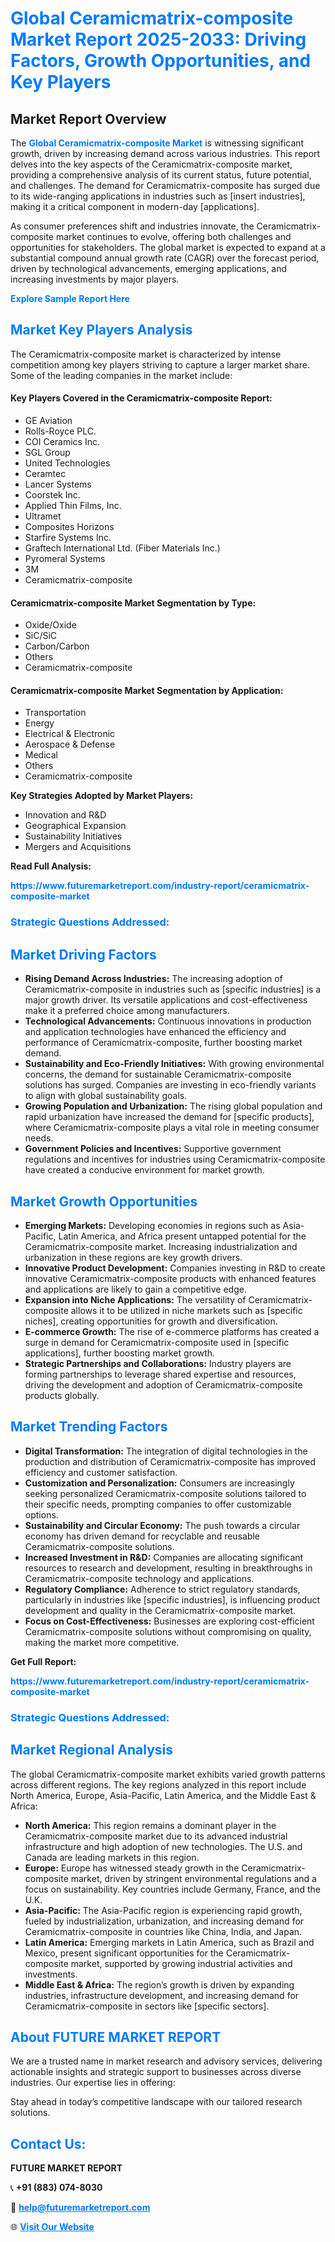 <h1 style="color: #007BFF;">Global Ceramicmatrix-composite Market Report 2025-2033: Driving Factors, Growth Opportunities, and Key Players</h1>

<section id="overview">
<h2>Market Report Overview</h2>
<p>The <a href="https://www.futuremarketreport.com/industry-report/ceramicmatrix-composite-market" style="color: #007BFF; text-decoration: none;"><strong>Global Ceramicmatrix-composite Market</strong></a> is witnessing significant growth, driven by increasing demand across various industries. This report delves into the key aspects of the Ceramicmatrix-composite market, providing a comprehensive analysis of its current status, future potential, and challenges. The demand for Ceramicmatrix-composite has surged due to its wide-ranging applications in industries such as [insert industries], making it a critical component in modern-day [applications].</p>
<p>As consumer preferences shift and industries innovate, the Ceramicmatrix-composite market continues to evolve, offering both challenges and opportunities for stakeholders. The global market is expected to expand at a substantial compound annual growth rate (CAGR) over the forecast period, driven by technological advancements, emerging applications, and increasing investments by major players.</p>
</section>

<section id="overview">
<p><a href="https://www.futuremarketreport.com/request-sample/reportId=100236" style="color: #007BFF; text-decoration: none;"><strong>Explore Sample Report Here</strong></a></p>
</section>

<section id="key-players">
<h2 style="color: #007BFF;">Market Key Players Analysis</h2>
<p>The Ceramicmatrix-composite market is characterized by intense competition among key players striving to capture a larger market share. Some of the leading companies in the market include:</p>
<h4>Key Players Covered in the Ceramicmatrix-composite Report:</h4>
<ul><li>GE Aviation</li><li>Rolls-Royce PLC.</li><li>COI Ceramics Inc.</li><li>SGL Group</li><li>United Technologies</li><li>Ceramtec</li><li>Lancer Systems</li><li>Coorstek Inc.</li><li>Applied Thin Films, Inc.</li><li>Ultramet</li><li>Composites Horizons</li><li>Starfire Systems Inc.</li><li>Graftech International Ltd. (Fiber Materials Inc.)</li><li>Pyromeral Systems</li><li>3M</li><li>Ceramicmatrix-composite</li></ul>
<h4>Ceramicmatrix-composite Market Segmentation by Type:</h4>
<ul><li>Oxide/Oxide</li><li>SiC/SiC</li><li>Carbon/Carbon</li><li>Others</li><li>Ceramicmatrix-composite</li></ul>

<h4>Ceramicmatrix-composite Market Segmentation by Application:</h4>
<ul><li>Transportation</li><li>Energy</li><li>Electrical &amp; Electronic</li><li>Aerospace &amp; Defense</li><li>Medical</li><li>Others</li><li>Ceramicmatrix-composite</li></ul>
<p><strong>Key Strategies Adopted by Market Players:</strong></p>
<ul>
<li>Innovation and R&D</li>
<li>Geographical Expansion</li>
<li>Sustainability Initiatives</li>
<li>Mergers and Acquisitions</li>
</ul>
</section>

<section>
<p><strong>Read Full Analysis: </strong></p><a href="https://www.futuremarketreport.com/industry-report/ceramicmatrix-composite-market" style="color: #007BFF; text-decoration: none;"><strong>https://www.futuremarketreport.com/industry-report/ceramicmatrix-composite-market</strong></a>
<h3 style="color: #007BFF;">Strategic Questions Addressed:</h3>
</section>

<section id="driving-factors">
<h2 style="color: #007BFF;">Market Driving Factors</h2>
<ul>
<li><strong>Rising Demand Across Industries:</strong> The increasing adoption of Ceramicmatrix-composite in industries such as [specific industries] is a major growth driver. Its versatile applications and cost-effectiveness make it a preferred choice among manufacturers.</li>
<li><strong>Technological Advancements:</strong> Continuous innovations in production and application technologies have enhanced the efficiency and performance of Ceramicmatrix-composite, further boosting market demand.</li>
<li><strong>Sustainability and Eco-Friendly Initiatives:</strong> With growing environmental concerns, the demand for sustainable Ceramicmatrix-composite solutions has surged. Companies are investing in eco-friendly variants to align with global sustainability goals.</li>
<li><strong>Growing Population and Urbanization:</strong> The rising global population and rapid urbanization have increased the demand for [specific products], where Ceramicmatrix-composite plays a vital role in meeting consumer needs.</li>
<li><strong>Government Policies and Incentives:</strong> Supportive government regulations and incentives for industries using Ceramicmatrix-composite have created a conducive environment for market growth.</li>
</ul>
</section>

<section id="growth-opportunities">
<h2 style="color: #007BFF;">Market Growth Opportunities</h2>
<ul>
<li><strong>Emerging Markets:</strong> Developing economies in regions such as Asia-Pacific, Latin America, and Africa present untapped potential for the Ceramicmatrix-composite market. Increasing industrialization and urbanization in these regions are key growth drivers.</li>
<li><strong>Innovative Product Development:</strong> Companies investing in R&D to create innovative Ceramicmatrix-composite products with enhanced features and applications are likely to gain a competitive edge.</li>
<li><strong>Expansion into Niche Applications:</strong> The versatility of Ceramicmatrix-composite allows it to be utilized in niche markets such as [specific niches], creating opportunities for growth and diversification.</li>
<li><strong>E-commerce Growth:</strong> The rise of e-commerce platforms has created a surge in demand for Ceramicmatrix-composite used in [specific applications], further boosting market growth.</li>
<li><strong>Strategic Partnerships and Collaborations:</strong> Industry players are forming partnerships to leverage shared expertise and resources, driving the development and adoption of Ceramicmatrix-composite products globally.</li>
</ul>
</section>

<section id="trending-factors">
<h2 style="color: #007BFF;">Market Trending Factors</h2>
<ul>
<li><strong>Digital Transformation:</strong> The integration of digital technologies in the production and distribution of Ceramicmatrix-composite has improved efficiency and customer satisfaction.</li>
<li><strong>Customization and Personalization:</strong> Consumers are increasingly seeking personalized Ceramicmatrix-composite solutions tailored to their specific needs, prompting companies to offer customizable options.</li>
<li><strong>Sustainability and Circular Economy:</strong> The push towards a circular economy has driven demand for recyclable and reusable Ceramicmatrix-composite solutions.</li>
<li><strong>Increased Investment in R&D:</strong> Companies are allocating significant resources to research and development, resulting in breakthroughs in Ceramicmatrix-composite technology and applications.</li>
<li><strong>Regulatory Compliance:</strong> Adherence to strict regulatory standards, particularly in industries like [specific industries], is influencing product development and quality in the Ceramicmatrix-composite market.</li>
<li><strong>Focus on Cost-Effectiveness:</strong> Businesses are exploring cost-efficient Ceramicmatrix-composite solutions without compromising on quality, making the market more competitive.</li>
</ul>
</section>

<section>
<p><strong>Get Full Report: </strong></p><a href="https://www.futuremarketreport.com/industry-report/ceramicmatrix-composite-market" style="color: #007BFF; text-decoration: none;"><strong>https://www.futuremarketreport.com/industry-report/ceramicmatrix-composite-market</strong></a>
<h3 style="color: #007BFF;">Strategic Questions Addressed:</h3>
</section>


<section id="regional-analysis">
<h2 style="color: #007BFF;">Market Regional Analysis</h2>
<p>The global Ceramicmatrix-composite market exhibits varied growth patterns across different regions. The key regions analyzed in this report include North America, Europe, Asia-Pacific, Latin America, and the Middle East & Africa:</p>
<ul>
<li><strong>North America:</strong> This region remains a dominant player in the Ceramicmatrix-composite market due to its advanced industrial infrastructure and high adoption of new technologies. The U.S. and Canada are leading markets in this region.</li>
<li><strong>Europe:</strong> Europe has witnessed steady growth in the Ceramicmatrix-composite market, driven by stringent environmental regulations and a focus on sustainability. Key countries include Germany, France, and the U.K.</li>
<li><strong>Asia-Pacific:</strong> The Asia-Pacific region is experiencing rapid growth, fueled by industrialization, urbanization, and increasing demand for Ceramicmatrix-composite in countries like China, India, and Japan.</li>
<li><strong>Latin America:</strong> Emerging markets in Latin America, such as Brazil and Mexico, present significant opportunities for the Ceramicmatrix-composite market, supported by growing industrial activities and investments.</li>
<li><strong>Middle East & Africa:</strong> The region’s growth is driven by expanding industries, infrastructure development, and increasing demand for Ceramicmatrix-composite in sectors like [specific sectors].</li>
</ul>
</section>

<footer>
<h2 style="color: #007BFF;">About FUTURE MARKET REPORT</h2>
<p>We are a trusted name in market research and advisory services, delivering actionable insights and strategic support to businesses across diverse industries. Our expertise lies in offering:</p>

<p>Stay ahead in today’s competitive landscape with our tailored research solutions.</p>

<h2 style="color: #007BFF;">Contact Us:</h2>
<p><strong>FUTURE MARKET REPORT</strong></p>
<p>📞 <strong>+91 (883) 074-8030</strong></p>
<p>📧 <strong><a href="mailto:help@futuremarketreport.com" style="color: #007BFF;">help@futuremarketreport.com</a></strong></p>
<p>🌐 <strong><a href="https://www.futuremarketreport.com/" style="color: #007BFF;">Visit Our Website</a></strong></p>
</footer>
